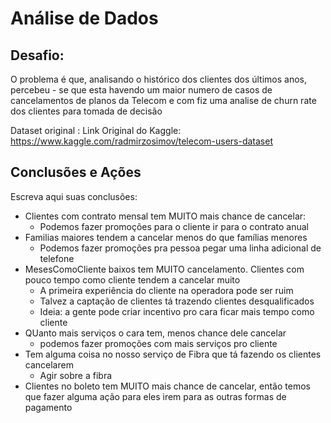 # Análise de Dados

## Desafio:

O problema é que, analisando o histórico dos clientes dos últimos anos, percebeu - se que esta havendo um maior numero de casos de cancelamentos de planos da Telecom e com fiz uma analise de churn rate dos clientes para tomada de decisão

Dataset original :
Link Original do Kaggle: https://www.kaggle.com/radmirzosimov/telecom-users-dataset

## Conclusões e Ações

Escreva aqui suas conclusões:

- Clientes com contrato mensal tem MUITO mais chance de cancelar:
  - Podemos fazer promoções para o cliente ir para o contrato anual
- Familias maiores tendem a cancelar menos do que famílias menores
  - Podemos fazer promoções pra pessoa pegar uma linha adicional de telefone
- MesesComoCliente baixos tem MUITO cancelamento. Clientes com pouco tempo como cliente tendem a cancelar muito
  - A primeira experiência do cliente na operadora pode ser ruim
  - Talvez a captação de clientes tá trazendo clientes desqualificados
  - Ideia: a gente pode criar incentivo pro cara ficar mais tempo como cliente
- QUanto mais serviços o cara tem, menos chance dele cancelar
  - podemos fazer promoções com mais serviços pro cliente
- Tem alguma coisa no nosso serviço de Fibra que tá fazendo os clientes cancelarem
  - Agir sobre a fibra
- Clientes no boleto tem MUITO mais chance de cancelar, então temos que fazer alguma ação para eles irem para as outras formas de pagamento
